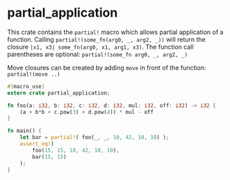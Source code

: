 # partial_application
This crate contains the `partial!` macro which allows partial application of a function.
Calling `partial!(some_fn(arg0, _, arg2, _))` will return the closure
`|x1, x3| some_fn(arg0, x1, arg1, x3)`.
The function call parentheses are optional:
`partial!(some_fn arg0, _, arg2, _)`

Move closures can be created by adding `move` in front of the function: `partial!(move ..)`

```rust
#[macro_use]
extern crate partial_application;

fn foo(a: i32, b: i32, c: i32, d: i32, mul: i32, off: i32) -> i32 {
    (a + b*b + c.pow(3) + d.pow(4)) * mul - off
}

fn main() {
    let bar = partial!( foo(_, _, 10, 42, 10, 10) );
    assert_eq!(
        foo(15, 15, 10, 42, 10, 10),
        bar(15, 15)
    );
}
```
